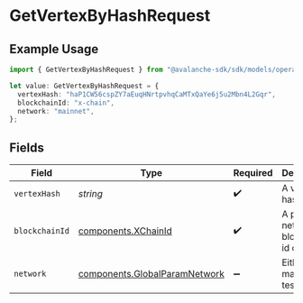 # GetVertexByHashRequest

## Example Usage

```typescript
import { GetVertexByHashRequest } from "@avalanche-sdk/sdk/models/operations";

let value: GetVertexByHashRequest = {
  vertexHash: "haP1CW56cspZY7aEuqHNrtpvhqCaMTxQaYe6j5u2Mbn4L2Gqr",
  blockchainId: "x-chain",
  network: "mainnet",
};
```

## Fields

| Field                                                                          | Type                                                                           | Required                                                                       | Description                                                                    | Example                                                                        |
| ------------------------------------------------------------------------------ | ------------------------------------------------------------------------------ | ------------------------------------------------------------------------------ | ------------------------------------------------------------------------------ | ------------------------------------------------------------------------------ |
| `vertexHash`                                                                   | *string*                                                                       | :heavy_check_mark:                                                             | A vertex hash string.                                                          | haP1CW56cspZY7aEuqHNrtpvhqCaMTxQaYe6j5u2Mbn4L2Gqr                              |
| `blockchainId`                                                                 | [components.XChainId](../../models/components/xchainid.md)                     | :heavy_check_mark:                                                             | A primary network blockchain id or alias.                                      | x-chain                                                                        |
| `network`                                                                      | [components.GlobalParamNetwork](../../models/components/globalparamnetwork.md) | :heavy_minus_sign:                                                             | Either mainnet or testnet/fuji.                                                | mainnet                                                                        |